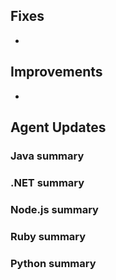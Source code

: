 <!--
title: "Contrast 3.5.2 - May 2018"
description: "Contrast 3.5.2 May 2018"
tags: "3.5.2 May Release Notes"
-->


## Fixes

*   

## Improvements 

* 


## Agent Updates

### Java summary 


### .NET summary 


### Node.js summary 


### Ruby summary 


### Python summary

